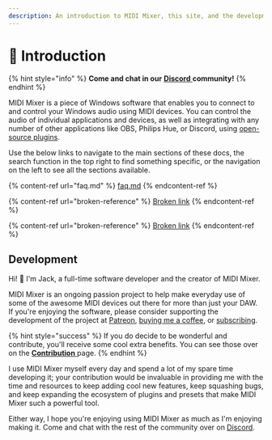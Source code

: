 ```yaml
---
description: An introduction to MIDI Mixer, this site, and the development lifecycle.
---
```


# 👋 Introduction

{% hint style="info" %}
**Come and chat in our** [**Discord** ](https://discord.midi-mixer.com)**community!**
{% endhint %}

MIDI Mixer is a piece of Windows software that enables you to connect to and control your Windows audio using MIDI devices. You can control the audio of individual applications and devices, as well as integrating with any number of other applications like OBS, Philips Hue, or Discord, using [open-source plugins](plugins/overview.md).

Use the below links to navigate to the main sections of these docs, the search function in the top right to find something specific, or the navigation on the left to see all the sections available.

{% content-ref url="faq.md" %}
[faq.md](faq.md)
{% endcontent-ref %}

{% content-ref url="broken-reference" %}
[Broken link](broken-reference)
{% endcontent-ref %}

{% content-ref url="broken-reference" %}
[Broken link](broken-reference)
{% endcontent-ref %}

## Development

Hi! :wave: I'm Jack, a full-time software developer and the creator of MIDI Mixer.

MIDI Mixer is an ongoing passion project to help make everyday use of some of the awesome MIDI devices out there for more than just your DAW. If you're enjoying the software, please consider supporting the development of the project at [Patreon](https://www.patreon.com/midimixer), [buying me a coffee](https://ko-fi.com/midimixer), or [subscribing](accounts/contribution.md).

{% hint style="success" %}
If you do decide to be wonderful and contribute, you'll receive some cool extra benefits. You can see those over on the [**Contribution** ](accounts/contribution.md)page.
{% endhint %}

I use MIDI Mixer myself every day and spend a lot of my spare time developing it; your contribution would be invaluable in providing me with the time and resources to keep adding cool new features, keep squashing bugs, and keep expanding the ecosystem of plugins and presets that make MIDI Mixer such a powerful tool.

Either way, I hope you're enjoying using MIDI Mixer as much as I'm enjoying making it. Come and chat with the rest of the community over on [Discord](https://discord.midi-mixer.com).
